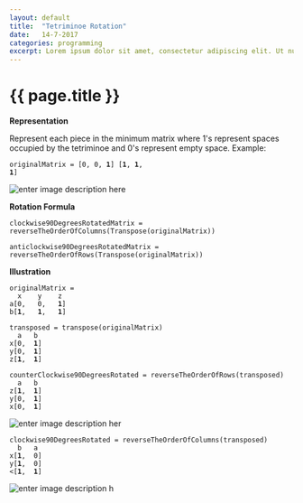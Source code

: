 ```yaml
---
layout: default
title:  "Tetriminoe Rotation"
date:   14-7-2017
categories: programming
excerpt: Lorem ipsum dolor sit amet, consectetur adipiscing elit. Ut nunc risus, tincidunt vel arcu id, viverra tristique est.
---
```


{{ page.title }}
================


**Representation**

Represent each piece in the minimum matrix where 1's represent spaces occupied by the tetriminoe and 0's represent empty space. Example:

<code>originalMatrix = 
[0,   0,   <b>1</b>]
[<b>1</b>,   <b>1</b>,   <b>1</b>]
</code>
    

![enter image description here](https://i.stack.imgur.com/BfZKD.jpg)

**Rotation Formula**

    clockwise90DegreesRotatedMatrix = reverseTheOrderOfColumns(Transpose(originalMatrix))

    anticlockwise90DegreesRotatedMatrix = reverseTheOrderOfRows(Transpose(originalMatrix))


**Illustration**

<pre><code>originalMatrix = 
  x    y    z
a[0,   0,   <b>1</b>]
b[<b>1</b>,   <b>1</b>,   <b>1</b>]
</code></pre>   

<pre><code>transposed = transpose(originalMatrix)
  a   b
x[0,  <b>1</b>]
y[0,  <b>1</b>]
z[<b>1</b>,  <b>1</b>]
</pre></code>

<pre><code>counterClockwise90DegreesRotated = reverseTheOrderOfRows(transposed)
  a   b
z[<b>1</b>,  <b>1</b>]
y[0,  <b>1</b>]
x[0,  <b>1</b>]
</pre></code>

![enter image description her](https://i.stack.imgur.com/cTiEk.jpg)

<pre><code>clockwise90DegreesRotated = reverseTheOrderOfColumns(transposed)
  b   a
x[<b>1</b>,  0]
y[<b>1</b>,  0]
<[<b>1</b>,  <b>1</b>]
</pre></code>

![enter image description h](https://i.stack.imgur.com/fTvMj.jpg)
